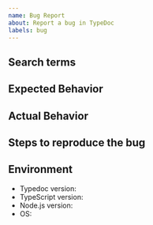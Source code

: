 ```yaml
---
name: Bug Report
about: Report a bug in TypeDoc
labels: bug
---
```


<!-- !! Important !!
Before reporting a bug, please turn off ignoreCompilerErrors and ensure you can still reproduce the issue.
If there are compiler errors, the TypeScript compiler API will not always behave correctly, and may lead
to TypeDoc not working.
-->

## Search terms

<!-- Include keywords that might help others with the same problem find this issue -->

## Expected Behavior

<!-- How did you expect Typedoc to work? -->

## Actual Behavior

<!-- What does Typedoc fail to do? -->

## Steps to reproduce the bug

<!--
If possible, please create a *minimal* repo reproducing your problem and link it.

If this is not possible, include at least:
    1. Installed packages + versions
    2. The code TypeDoc doesn't work on
    3. tsconfig.json
    4. How you are running TypeDoc + any relevant configuration files
-->

## Environment

-   Typedoc version:
-   TypeScript version:
-   Node.js version:
-   OS:
